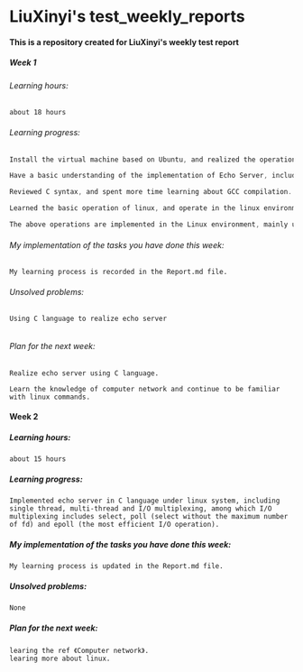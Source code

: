 # LiuXinyi's test_weekly_reports



#### This is a repository created for LiuXinyi's weekly test report







##### Week 1



###### Learning hours: 

```
about 18 hours
```



###### Learning progress: 

```c
Install the virtual machine based on Ubuntu, and realized the operation of connecting the host to the virtual machine, including the remote-SSH of Vscode, setting the public key, and realizing the secret free login. 

​Have a basic understanding of the implementation of Echo Server, including some necessary data structures. 

Reviewed C syntax, and spent more time learning about GCC compilation.

​Learned the basic operation of linux, and operate in the linux environment, in-depth study of the operation of git, so far learned the part of merge.

​The above operations are implemented in the Linux environment, mainly using tools: Vscode,MobaXterm (not familiar with), and VMvare workstation.
```



###### My implementation of the tasks you have done this week: 

```
My learning process is recorded in the Report.md file.
```



######  Unsolved problems: 

```
Using C language to realize echo server
```

######  

###### Plan for the next week:

 

```
Realize echo server using C language.

​Learn the knowledge of computer network and continue to be familiar with linux commands.
```

#### Week 2

##### Learning hours: 

```
about 15 hours
```



##### Learning progress:

```
Implemented echo server in C language under linux system, including single thread, multi-thread and I/O multiplexing, among which I/O multiplexing includes select, poll (select without the maximum number of fd) and epoll (the most efficient I/O operation).
```



##### My implementation of the tasks you have done this week:

```
My learning process is updated in the Report.md file.
```



##### Unsolved problems:

```
None
```



##### Plan for the next week:

```
learing the ref 《Computer network》.
learing more about linux.
```

